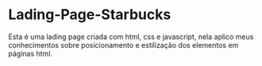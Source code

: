 # Lading-Page-Starbucks
<p>Esta é uma lading page criada com html, css e javascript, nela aplico meus conhecimentos sobre posicionamento e estilização dos elementos em páginas html.</p>
